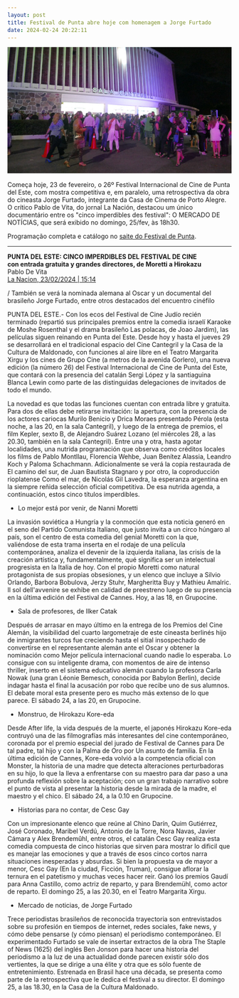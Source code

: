 ```yaml
---
layout: post
title: Festival de Punta abre hoje com homenagem a Jorge Furtado
date: 2024-02-24 20:22:11
---
```

![](/uploads/festiv-punta.jpg)

Começa hoje, 23 de fevereiro, o 26º Festival Internacional de Cine de Punta del Este, com mostra competitiva e, em paralelo, uma retrospectiva da obra do cineasta Jorge Furtado, integrante da Casa de Cinema de Porto Alegre. O crítico Pablo de Vita, do jornal La Nación, destacou um único documentário entre os "cinco imperdibles des festival": O MERCADO DE NOTÍCIAS, que será exibido no domingo, 25/fev, às 18h30.

Programação completa e catálogo no [saite do Festival de Punta](https://cinepunta.uy/).

- - -

**PUNTA DEL ESTE: CINCO IMPERDIBLES DEL FESTIVAL DE CINE**\
**con entrada gratuita y grandes directores, de Moretti a Hirokazu**\
Pablo De Vita\
[La Nacion, 23/02/2024 | 15:14](https://www.lanacion.com.ar/espectaculos/cine/punta-del-este-cinco-imperdibles-del-festival-de-cine-con-entrada-gratuita-y-grandes-directores-de-nid23022024/)

/ También se verá la nominada alemana al Oscar y un documental del brasileño Jorge Furtado, entre otros destacados del encuentro cinéfilo

PUNTA DEL ESTE.- Con los ecos del Festival de Cine Judío recién terminado (repartió sus principales premios entre la comedia israelí Karaoke de Moshe Rosenthal y el drama brasileño Las polacas, de Joao Jardim), las películas siguen reinando en Punta del Este. Desde hoy y hasta el jueves 29 se desarrollará en el tradicional espacio del Cine Cantegril y la Casa de la Cultura de Maldonado, con funciones al aire libre en el Teatro Margarita Xirgu y los cines de Grupo Cine (a metros de la avenida Gorlero), una nueva edición (la número 26) del Festival Internacional de Cine de Punta del Este, que contará con la presencia del catalán Sergi López y la santiaguina Blanca Lewin como parte de las distinguidas delegaciones de invitados de todo el mundo.

La novedad es que todas las funciones cuentan con entrada libre y gratuita. Para dos de ellas debe retirarse invitación: la apertura, con la presencia de los actores cariocas Murilo Benicio y Drica Moraes presentado Pérola (esta noche, a las 20, en la sala Cantegril), y luego de la entrega de premios, el film Kepler, sexto B, de Alejandro Suárez Lozano (el miércoles 28, a las 20.30, también en la sala Cantegril). Entre una y otra, hasta agotar localidades, una nutrida programación que observa como créditos locales los films de Pablo Montllau, Florencia Wehbe, Juan Benítez Alassia, Leandro Koch y Paloma Schachmann. Adicionalmente se verá la copia restaurada de El camino del sur, de Juan Bautista Stagnaro y por otro, la coproducción rioplatense Como el mar, de Nicolás Gil Lavedra, la esperanza argentina en la siempre reñida selección oficial competitiva. De esa nutrida agenda, a continuación, estos cinco títulos imperdibles.

* Lo mejor está por venir, de Nanni Moretti

La invasión soviética a Hungría y la conmoción que esta noticia generó en el seno del Partido Comunista Italiano, que justo invita a un circo húngaro al país, son el centro de esta comedia del genial Moretti con la que, valiéndose de esta trama inserta en el rodaje de una película contemporánea, analiza el devenir de la izquierda italiana, las crisis de la creación artística y, fundamentalmente, qué significa ser un intelectual progresista en la Italia de hoy. Con el propio Moretti como natural protagonista de sus propias obsesiones, y un elenco que incluye a Silvio Orlando, Barbora Bobulova, Jerzy Stuhr, Margheritta Buy y Mathieu Amalric. Il sol dell'avvenire se exhibe en calidad de preestreno luego de su presencia en la última edición del Festival de Cannes. Hoy, a las 18, en Grupocine.

* Sala de profesores, de Ilker Catak

Después de arrasar en mayo último en la entrega de los Premios del Cine Alemán, la visibilidad del cuarto largometraje de este cineasta berlinés hijo de inmigrantes turcos fue creciendo hasta el sitial insospechado de convertirse en el representante alemán ante el Oscar y obtener la nominación como Mejor película internacional cuando nadie lo esperaba. Lo consigue con su inteligente drama, con momentos de aire de intenso thriller, inserto en el sistema educativo alemán cuando la profesora Carla Nowak (una gran Léonie Bemesch, conocida por Babylon Berlin), decide indagar hasta el final la acusación por robo que recibe uno de sus alumnos. El debate moral esta presente pero es mucho más extenso de lo que parece. El sábado 24, a las 20, en Grupocine.

* Monstruo, de Hirokazu Kore-eda

Desde After life, la vida después de la muerte, el japonés Hirokazu Kore-eda contruyó una de las filmografías más interesantes del cine contemporáneo, coronada por el premio especial del jurado de Festival de Cannes para De tal padre, tal hijo y con la Palma de Oro por Un asunto de familia. En la última edición de Cannes, Kore-eda volvió a la competencia oficial con Monster, la historia de una madre que detecta alteraciones perturbadoras en su hijo, lo que la lleva a enfrentarse con su maestro para dar paso a una profunda reflexión sobre la aceptación; con un gran trabajo narrativo sobre el punto de vista al presentar la historia desde la mirada de la madre, el maestro y el chico. El sábado 24, a la 0.10 en Grupocine.

* Historias para no contar, de Cesc Gay

Con un impresionante elenco que reúne al Chino Darín, Quim Gutiérrez, José Coronado, Maribel Verdú, Antonio de la Torre, Nora Navas, Javier Cámara y Alex Brendemûhl, entre otros, el catalán Cesc Gay realiza esta comedia compuesta de cinco historias que sirven para mostrar lo dificil que es manejar las emociones y que a través de esos cinco cortos narra situaciones inesperadas y absurdas. Si bien la propuesta va de mayor a menor, Cesc Gay (En la ciudad, Ficción, Truman), consigue aflorar la ternura en el patetismo y muchas veces hacer reir. Ganó los premios Gaudí para Anna Castillo, como actriz de reparto, y para Brendemühl, como actor de reparto. El domingo 25, a las 20.30, en el Teatro Margarita Xirgu.

* Mercado de noticias, de Jorge Furtado

Trece periodistas brasileños de reconocida trayectoria son entrevistados sobre su profesión en tiempos de internet, redes sociales, fake news, y cómo debe pensarse (y cómo piensan) el periodismo contemporáneo. El experimentado Furtado se vale de insertar extractos de la obra The Staple of News (1625) del inglés Ben Jonson para hacer una historia del periodismo a la luz de una actualidad donde parecen existir sólo dos vertientes, la que se dirige a una élite y otra que es sólo fuente de entretenimiento. Estrenada en Brasil hace una década, se presenta como parte de la retrospectiva que le dedica el festival a su director. El domingo 25, a las 18.30, en la Casa de la Cultura Maldonado.